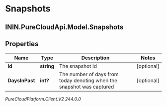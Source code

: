 # Snapshots

## ININ.PureCloudApi.Model.Snapshots

## Properties

|Name | Type | Description | Notes|
|------------ | ------------- | ------------- | -------------|
| **Id** | **string** | The snapshot Id | [optional] |
| **DaysInPast** | **int?** | The number of days from today denoting when the snapshot was captured | [optional] |



_PureCloudPlatform.Client.V2 244.0.0_
